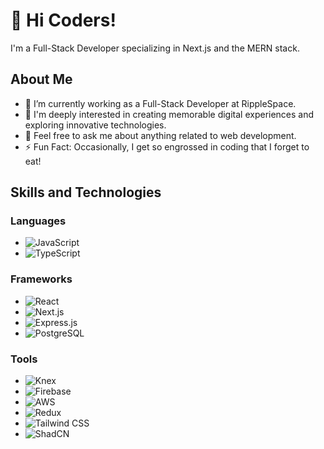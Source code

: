 # 👋 Hi Coders!

I'm a  Full-Stack Developer specializing in Next.js and the MERN stack. 
## About Me

- 🌱 I’m currently working as a Full-Stack Developer at RippleSpace.
- 👀 I'm deeply interested in creating memorable digital experiences and exploring innovative technologies. 
- 💬 Feel free to ask me about anything related to web development.
- ⚡ Fun Fact: Occasionally, I get so engrossed in coding that I forget to eat!

## Skills and Technologies

### Languages
- ![JavaScript](https://img.shields.io/badge/Language-JavaScript-yellow?logo=javascript&logoColor=white) 
- ![TypeScript](https://img.shields.io/badge/Language-TypeScript-blue?logo=typescript&logoColor=white)

### Frameworks
- ![React](https://img.shields.io/badge/Framework-ReactJS-61DAFB?logo=react&logoColor=white) 
- ![Next.js](https://img.shields.io/badge/Framework-Next.js-000000?logo=next.js&logoColor=white) 
- ![Express.js](https://img.shields.io/badge/Framework-Express.js-000000?logo=express&logoColor=white) 
- ![PostgreSQL](https://img.shields.io/badge/Database-PostgreSQL-4169E1?logo=postgresql&logoColor=white)

### Tools
- ![Knex](https://img.shields.io/badge/Tool-Knex-3D3D3D?logo=knex&logoColor=white) 
- ![Firebase](https://img.shields.io/badge/Tool-Firebase-FFCA28?logo=firebase&logoColor=white) 
- ![AWS](https://img.shields.io/badge/Tool-AWS-232F3E?logo=amazon-aws&logoColor=white) 
- ![Redux](https://img.shields.io/badge/Tool-Redux-764ABC?logo=redux&logoColor=white) 
- ![Tailwind CSS](https://img.shields.io/badge/Tool-Tailwind%20CSS-38B2AC?logo=tailwind-css&logoColor=white) 
- ![ShadCN](https://img.shields.io/badge/Tool-ShadCN-000000?logo=shadcn&logoColor=white)
